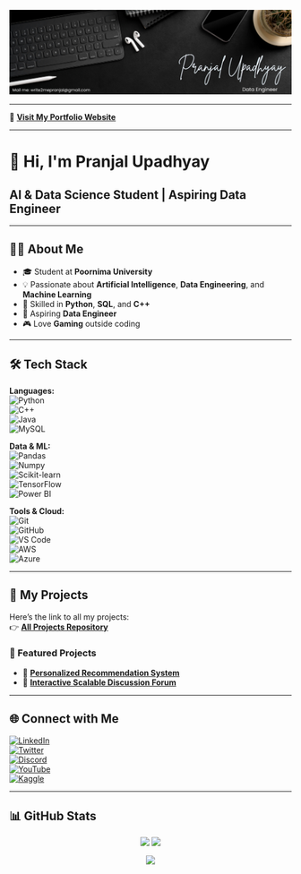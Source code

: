 ![my_banner](assets//my_banner.png)

<hr>

🔗 [**Visit My Portfolio Website**](https://pranjalu001.github.io/my_portfolio_website/)

---

# 👋 Hi, I'm Pranjal Upadhyay  

## AI & Data Science Student | Aspiring Data Engineer  

---

## 👨‍💻 About Me  

- 🎓 Student at **Poornima University**  
- 💡 Passionate about **Artificial Intelligence**, **Data Engineering**, and **Machine Learning**  
- 🧠 Skilled in **Python**, **SQL**, and **C++**  
- 🚀 Aspiring **Data Engineer**  
- 🎮 Love **Gaming** outside coding  

---

## 🛠️ Tech Stack  

**Languages:**  
![Python](https://cdn.jsdelivr.net/gh/devicons/devicon/icons/python/python-original.svg)  
![C++](https://cdn.jsdelivr.net/gh/devicons/devicon/icons/cplusplus/cplusplus-original.svg)  
![Java](https://cdn.jsdelivr.net/gh/devicons/devicon/icons/java/java-original.svg)  
![MySQL](https://cdn.jsdelivr.net/gh/devicons/devicon/icons/mysql/mysql-original.svg)  

**Data & ML:**  
![Pandas](https://skillicons.dev/icons?i=pandas)  
![Numpy](https://skillicons.dev/icons?i=numpy)  
![Scikit-learn](https://skillicons.dev/icons?i=sklearn)  
![TensorFlow](https://skillicons.dev/icons?i=tensorflow)  
![Power BI](https://skillicons.dev/icons?i=powerbi)  

**Tools & Cloud:**  
![Git](https://skillicons.dev/icons?i=git)  
![GitHub](https://skillicons.dev/icons?i=github)  
![VS Code](https://skillicons.dev/icons?i=vscode)  
![AWS](https://skillicons.dev/icons?i=aws)  
![Azure](https://skillicons.dev/icons?i=azure)  

---

## 📂 My Projects  

Here’s the link to all my projects:  
👉 [**All Projects Repository**](https://github.com/YOUR_USERNAME/All-Projects) <!-- Upcoming Addition -->  

### 🚀 Featured Projects  

- 📌 [**Personalized Recommendation System**](https://github.com/PranjalU001/Personalized-Recommendation-System.git)  
- 📌 [**Interactive Scalable Discussion Forum**](https://github.com/PranjalU001/PranjalU001-P-3_Interactive-Scalable-Discussion_-Forum.git)  

---

## 🌐 Connect with Me  

[![LinkedIn](https://skillicons.dev/icons?i=linkedin)](https://www.linkedin.com/in/pranjal-upadhyay-6a98a72a6/)  
[![Twitter](https://skillicons.dev/icons?i=twitter)](https://x.com/imPupadhyay18)  
[![Discord](https://skillicons.dev/icons?i=discord)](https://discord.com/channels/@pranjalupadhyay.18)  
[![YouTube](https://skillicons.dev/icons?i=youtube)](https://www.youtube.com/@Toxic.Code01)  
[![Kaggle](https://cdn.simpleicons.org/kaggle/20BEFF)](https://www.kaggle.com/pranjal2007)  

---

## 📊 GitHub Stats  

<p align="center">
  <img src="https://github-readme-stats.vercel.app/api?username=PranjalU001&show_icons=true&theme=dracula" height="150"/>  
  <img src="https://github-readme-stats.vercel.app/api/top-langs?username=PranjalU001&layout=compact&theme=dracula" height="150"/>  
</p>  

<p align="center">
  <img src="https://github-readme-activity-graph.vercel.app/graph?username=PranjalU001&theme=react&area=true" height="250"/>  
</p>

